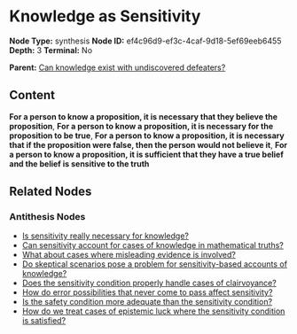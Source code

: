 # Knowledge as Sensitivity

**Node Type:** synthesis
**Node ID:** ef4c96d9-ef3c-4caf-9d18-5ef69eeb6455
**Depth:** 3
**Terminal:** No

**Parent:** [Can knowledge exist with undiscovered defeaters?](can-knowledge-exist-with-undiscovered-defeaters-antithesis-ac1220c3-dc3e-4266-96cc-d0be3c41d085.md)

## Content

**For a person to know a proposition, it is necessary that they believe the proposition**, **For a person to know a proposition, it is necessary for the proposition to be true**, **For a person to know a proposition, it is necessary that if the proposition were false, then the person would not believe it**, **For a person to know a proposition, it is sufficient that they have a true belief and the belief is sensitive to the truth**

## Related Nodes

### Antithesis Nodes

- [Is sensitivity really necessary for knowledge?](is-sensitivity-really-necessary-for-knowledge-antithesis-3d47add7-f3fa-4fc6-8e47-52c216dab412.md)
- [Can sensitivity account for cases of knowledge in mathematical truths?](can-sensitivity-account-for-cases-of-knowledge-in-mathematical-truths-antithesis-d7bf5e1c-e3aa-4410-9795-0aaa6b95190d.md)
- [What about cases where misleading evidence is involved?](what-about-cases-where-misleading-evidence-is-involved-antithesis-a2d5ad5f-dd43-4bed-9709-e23c5c07989a.md)
- [Do skeptical scenarios pose a problem for sensitivity-based accounts of knowledge?](do-skeptical-scenarios-pose-a-problem-for-sensitivity-based-accounts-of-knowledge-antithesis-2311e1d9-604a-440c-bf54-7aa8971c4793.md)
- [Does the sensitivity condition properly handle cases of clairvoyance?](does-the-sensitivity-condition-properly-handle-cases-of-clairvoyance-antithesis-20a475c5-4201-46d8-9632-467bb41a8917.md)
- [How do error possibilities that never come to pass affect sensitivity?](how-do-error-possibilities-that-never-come-to-pass-affect-sensitivity-antithesis-ed68a30a-8204-4b29-8ba1-fbe137077994.md)
- [Is the safety condition more adequate than the sensitivity condition?](is-the-safety-condition-more-adequate-than-the-sensitivity-condition-antithesis-7c13adf3-a063-40b6-ac89-2e8965ed71de.md)
- [How do we treat cases of epistemic luck where the sensitivity condition is satisfied?](how-do-we-treat-cases-of-epistemic-luck-where-the-sensitivity-condition-is-satisfied-antithesis-b85b3faa-302e-4d0c-a278-f3031287bd3c.md)
